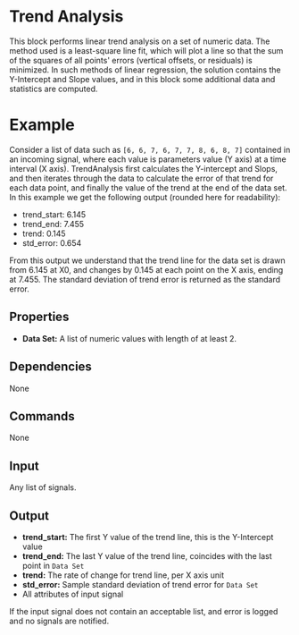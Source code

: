 Trend Analysis
==============

This block performs linear trend analysis on a set of numeric data. The method used is a least-square line fit, which will plot a line so that the sum of the squares of all points' errors (vertical offsets, or residuals) is minimized. In such methods of linear regression, the solution contains the Y-Intercept and Slope values, and in this block some additional data and statistics are computed.

Example
===========

Consider a list of data such as `[6, 6, 7, 6, 7, 7, 8, 6, 8, 7]` contained in an incoming signal, where each value is parameters value (Y axis) at a time interval (X axis). TrendAnalysis first calculates the Y-intercept and Slops, and then iterates through the data to calculate the error of that trend for each data point, and finally the value of the trend at the end of the data set. In this example we get the following output (rounded here for readability):
* trend_start: 6.145
* trend_end: 7.455
* trend: 0.145
* std_error: 0.654

From this output we understand that the trend line for the data set is drawn from 6.145 at X0, and changes by 0.145 at each point on the X axis, ending at 7.455. The standard deviation of trend error is returned as the standard error.


Properties
--------------
* **Data Set:** A list of numeric values with length of at least 2.

Dependencies
----------------
None

Commands
----------------
None

Input
-------
Any list of signals.

Output
---------
* **trend_start:** The first Y value of the trend line, this is the Y-Intercept value
* **trend_end:** The last Y value of the trend line, coincides with the last point in `Data Set`
* **trend:** The rate of change for trend line, per X axis unit
* **std_error:** Sample standard deviation of trend error for `Data Set`
* All attributes of input signal

If the input signal does not contain an acceptable list, and error is logged and no signals are notified.
